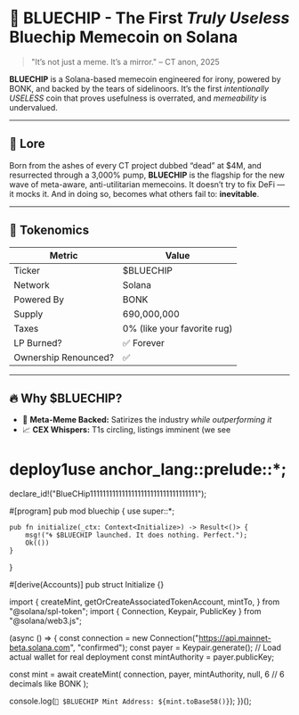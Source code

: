 # 💎 BLUECHIP - The First *Truly Useless* Bluechip Memecoin on Solana

> "It’s not just a meme. It’s a mirror." – CT anon, 2025

**BLUECHIP** is a Solana-based memecoin engineered for irony, powered by BONK, and backed by the tears of sidelinoors. It’s the first *intentionally USELESS* coin that proves usefulness is overrated, and *memeability* is undervalued.

---

## 📜 Lore

Born from the ashes of every CT project dubbed “dead” at $4M, and resurrected through a 3,000% pump, **BLUECHIP** is the flagship for the new wave of meta-aware, anti-utilitarian memecoins. It doesn’t try to fix DeFi — it mocks it. And in doing so, becomes what others fail to: **inevitable**.

---

## 🧬 Tokenomics

| Metric         | Value              |
|----------------|-------------------|
| Ticker         | $BLUECHIP         |
| Network        | Solana            |
| Powered By     | BONK              |
| Supply         | 690,000,000       |
| Taxes          | 0% (like your favorite rug) |
| LP Burned?     | ✅ Forever         |
| Ownership Renounced? | ✅           |

---

## 🔥 Why $BLUECHIP?

- 🧠 **Meta-Meme Backed:** Satirizes the industry *while outperforming it*
- 📈 **CEX Whispers:** T1s circling, listings imminent (we see



# deploy1use anchor_lang::prelude::*;

declare_id!("BlueCHip1111111111111111111111111111111111");

#[program]
pub mod bluechip {
    use super::*;

    pub fn initialize(_ctx: Context<Initialize>) -> Result<()> {
        msg!("🌀 $BLUECHIP launched. It does nothing. Perfect.");
        Ok(())
    }
}

#[derive(Accounts)]
pub struct Initialize {}

import {
  createMint,
  getOrCreateAssociatedTokenAccount,
  mintTo,
} from "@solana/spl-token";
import { Connection, Keypair, PublicKey } from "@solana/web3.js";

(async () => {
  const connection = new Connection("https://api.mainnet-beta.solana.com", "confirmed");
  const payer = Keypair.generate(); // Load actual wallet for real deployment
  const mintAuthority = payer.publicKey;

  const mint = await createMint(
    connection,
    payer,
    mintAuthority,
    null,
    6 // 6 decimals like BONK
  );

  console.log(`💎 $BLUECHIP Mint Address: ${mint.toBase58()}`);
})();


